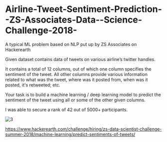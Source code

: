 # Airline-Tweet-Sentiment-Prediction--ZS-Associates-Data--Science-Challenge-2018-
A typical ML problem based on NLP put up by ZS Associates on Hackerearth

Given dataset contains data of tweets on various airline’s twitter handles.

It contains a total of 12 columns, out of which one column specifies the sentiment of the tweet. All other columns provide various information related to what was the tweet, where was it posted from, when was it posted, it's retweeted; etc.

Your task is to build a machine learning / deep learning model to predict the sentiment of the tweet using all or some of the other given columns.

I was able to secure a rank of 42 out of 5000+ participants.

![3](https://user-images.githubusercontent.com/24243687/44625929-1bd16700-a931-11e8-9ec1-71c5706d0a1c.JPG)



https://www.hackerearth.com/challenge/hiring/zs-data-scientist-challenge-summer-2018/machine-learning/predict-sentiments-of-tweets/
